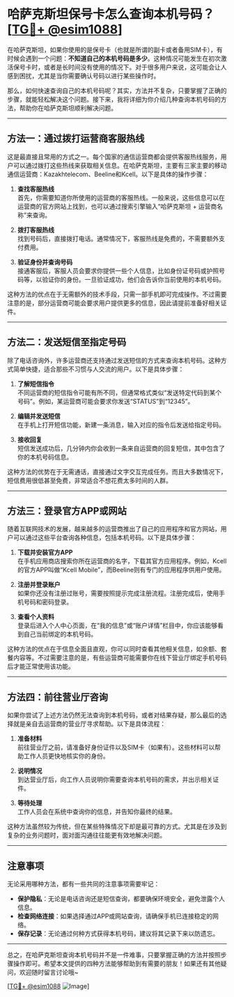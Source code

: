 # 哈萨克斯坦保号卡怎么查询本机号码？[[TG💪+ @esim1088](https://t.me/s/esim1088)]

在哈萨克斯坦，如果你使用的是保号卡（也就是所谓的副卡或者备用SIM卡），有时候会遇到一个问题：**不知道自己的本机号码是多少**。这种情况可能发生在初次激活保号卡时，或者是长时间没有使用的情况下。对于很多用户来说，这可能会让人感到困扰，尤其是当你需要确认号码以进行某些操作时。

那么，如何快速查询自己的本机号码呢？其实，方法并不复杂，只要掌握了正确的步骤，就能轻松解决这个问题。接下来，我将详细为你介绍几种查询本机号码的方法，帮助你在哈萨克斯坦顺利解决问题。

---

## 方法一：通过拨打运营商客服热线

这是最直接且常用的方式之一。每个国家的通信运营商都会提供客服热线服务，用户可以通过拨打这些热线来获取相关信息。在哈萨克斯坦，主要有三家主要的移动通信运营商：Kazakhtelecom、Beeline和Kcell。以下是具体的操作步骤：

1. **查找客服热线**  
   首先，你需要知道你所使用的运营商的客服热线。一般来说，这些信息可以在运营商的官方网站上找到，也可以通过搜索引擎输入“哈萨克斯坦 + 运营商名称”来查询。

2. **拨打客服热线**  
   找到号码后，直接拨打电话。通常情况下，客服热线是免费的，不需要额外支付费用。

3. **验证身份并查询号码**  
   接通客服后，客服人员会要求你提供一些个人信息，比如身份证号码或护照号码等，以验证你的身份。一旦验证成功，他们会告诉你当前使用的本机号码。

这种方法的优点在于无需额外的技术手段，只需一部手机即可完成操作。不过需要注意的是，部分运营商可能会要求用户提供更多的信息，因此请提前准备好相关证件。

---

## 方法二：发送短信至指定号码

除了电话咨询外，许多运营商还支持通过发送短信的方式来查询本机号码。这种方式简单快捷，适合那些不习惯与人交流的用户。以下是具体步骤：

1. **了解短信指令**  
   不同运营商的短信指令可能有所不同，但通常格式类似“发送特定代码到某个号码”。例如，某运营商可能会要求你发送“STATUS”到“12345”。

2. **编辑并发送短信**  
   在手机上打开短信功能，新建一条消息，输入对应的指令后发送给指定号码。

3. **接收回复**  
   短信发送成功后，几分钟内你会收到一条来自运营商的回复短信，其中包含了你的本机号码信息。

这种方法的优势在于无需通话，直接通过文字交互完成任务。而且大多数情况下，短信费用很低甚至免费，非常适合不想花费太多时间的人群。

---

## 方法三：登录官方APP或网站

随着互联网技术的发展，越来越多的运营商推出了自己的应用程序和官方网站，用户可以通过这些平台查询各种信息，包括本机号码。以下是具体步骤：

1. **下载并安装官方APP**  
   在手机应用商店搜索你所在运营商的名字，下载其官方应用程序。例如，Kcell的官方APP叫做“Kcell Mobile”，而Beeline则有专门的应用程序供用户使用。

2. **注册并登录账户**  
   如果你还没有注册过账号，需要按照提示完成注册流程。注册完成后，使用手机号码和密码登录。

3. **查看个人资料**  
   登录后进入个人中心页面，在“我的信息”或“账户详情”栏目中，你应该能够看到自己当前绑定的本机号码。

这种方法的优点在于信息全面且直观，你可以同时查看其他相关信息，如余额、套餐内容等。不过需要注意的是，有些运营商可能需要你在线下营业厅绑定手机号码后才能正常使用该功能。

---

## 方法四：前往营业厅咨询

如果你尝试了上述方法仍然无法查询到本机号码，或者对结果存疑，那么最后的选择就是亲自去运营商的营业厅寻求帮助。以下是具体流程：

1. **准备材料**  
   前往营业厅之前，请准备好身份证件以及SIM卡（如果有）。这些材料可以帮助工作人员更快地核实你的身份。

2. **说明情况**  
   到达营业厅后，向工作人员说明你需要查询本机号码的需求，并出示相关证件。

3. **等待处理**  
   工作人员会在系统中查询你的信息，并告知你最终的结果。

这种方法虽然较为传统，但在某些特殊情况下却是最可靠的方式。尤其是在涉及到复杂的业务问题时，面对面沟通往往能更有效地解决问题。

---

## 注意事项

无论采用哪种方法，都有一些共同的注意事项需要牢记：

- **保护隐私**：无论是电话咨询还是短信查询，都要确保环境安全，避免泄露个人信息。
- **检查网络连接**：如果选择通过APP或网站查询，请确保手机已连接稳定的网络。
- **保存记录**：无论通过何种方式获得本机号码，建议将其记录下来以防遗忘。

---

总之，在哈萨克斯坦查询本机号码并不是一件难事，只要掌握正确的方法并按照步骤操作即可。希望本文提供的四种方法能够帮助到有需要的朋友！如果还有其他疑问，欢迎随时留言讨论哦~

[[TG💪+ @esim1088](https://t.me/s/esim1088) ![Image](https://i.postimg.cc/4NQfJmqS/Snipaste-2025-05-13-00-14-12.png)]